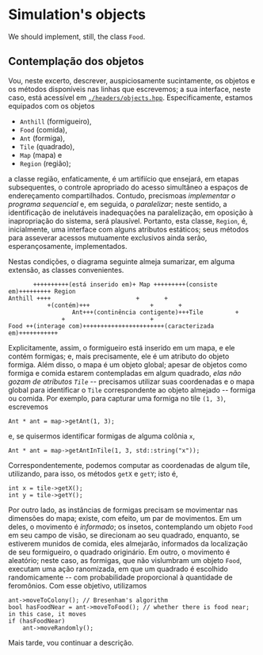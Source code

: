 # Simulation's objects 

We should implement, still, the class `Food`. 

## Contemplação dos objetos  

Vou, neste excerto, descrever, auspiciosamente sucintamente, os objetos e os métodos disponíveis nas linhas que escrevemos; a sua interface, neste caso, está acessível em [`./headers/objects.hpp`](./headers/objects.hpp). Especificamente, estamos equipados com os objetos 

+ `Anthill` (formigueiro), 
+ `Food` (comida), 
+ `Ant` (formiga), 
+ `Tile` (quadrado), 
+ `Map` (mapa) e 
+ `Region` (região); 

a classe região, enfaticamente, é um artifiício que ensejará, em etapas subsequentes, o controle apropriado do acesso simultâneo a espaços de endereçamento compartilhados. Contudo, precismoas *implementar o programa sequencial* e, em seguida, o *paralelizar*; neste sentido, a identificação de inelutáveis inadequações na paralelização, em oposição à inapropriação do sistema, será plausível. Portanto, esta classe, `Region`, é, inicialmente, uma interface com alguns atributos estáticos; seus métodos para asseverar acessos mutuamente exclusivos ainda serão, esperançosamente, implementados. 

Nestas condições, o diagrama seguinte almeja sumarizar, em alguma extensão, as classes convenientes. 

```
 	   ++++++++++(está inserido em)+ Map +++++++++(consiste em)+++++++++ Region  
Anthill ++++						+ 		+ 
           +(contém)+++   				+		+
	              Ant+++(continência contigente)+++Tile 		+
	  	       +						+
Food ++(interage com)+++++++++++++++++++++++(caracterizada em)+++++++++++ 
``` 

Explicitamente, assim, o formigueiro está inserido em um mapa, e ele contém formigas; e, mais precisamente, ele é um atributo do objeto formiga. Além disso, o mapa é um objeto global; apesar de objetos como formiga e comida estarem contempladas em algum quadrado, *elas não gozam de atributos `Tile`* -- precisamos utilizar suas coordenadas e o mapa global para identificar o `Tile` correspondente ao objeto almejado -- formiga ou comida. Por exemplo, para capturar uma formiga no tile `(1, 3)`, escrevemos 

``` 
Ant * ant = map->getAnt(1, 3); 
``` 

e, se quisermos identificar formigas de alguma colônia `x`, 

``` 
Ant * ant = map->getAntInTile(1, 3, std::string("x")); 
``` 

Correspondentemente, podemos computar as coordenadas de algum tile, utilizando, para isso, os métodos `getX` e `getY`; isto é, 

``` 
int x = tile->getX(); 
int y = tile->getY(); 
``` 

Por outro lado, as instâncias de formigas precisam se movimentar nas dimensões do mapa; existe, com efeito, um par de movimentos. Em um deles, o movimento é *informado*; os insetos, contemplando um objeto `Food` em seu campo de visão, se direcionam ao seu quadrado, enquanto, se estiverem munidos de comida, eles almejarão, informados da localização de seu formigueiro, o quadrado originário. Em outro, o movimento é aleatório; neste caso, as formigas, que não vislumbram um objeto `Food`, executam uma ação ranomizada, em que um quadrado é escolhido randomicamente -- com probabilidade proporcional à quantidade de feromônios. Com esse objetivo, utilizamos 

``` 
ant->moveToColony(); // Bresenham's algorithm 
bool hasFoodNear = ant->moveToFood(); // whether there is food near; in this case, it moves 
if (hasFoodNear) 
	ant->moveRandomly(); 
``` 
Mais tarde, vou continuar a descrição. 

  

